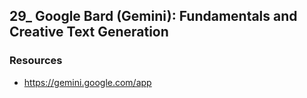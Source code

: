 ## 29_ Google Bard (Gemini): Fundamentals and Creative Text Generation

### Resources
- https://gemini.google.com/app